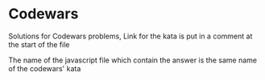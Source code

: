 # Codewars

Solutions for Codewars problems, Link for the kata is put in a comment at the start of the file

The name of the javascript file which contain the answer is the same name of the codewars' kata
